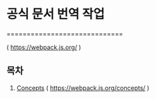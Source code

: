 

# 공식 문서 번역 작업 
=============================

( https://webpack.js.org/ )



## 목차

1. [Concepts](https://github.com/judaihyun/webpack-study/blob/master/documentation/concepts/Core%20Concepts.md)  ( https://webpack.js.org/concepts/ ) 



